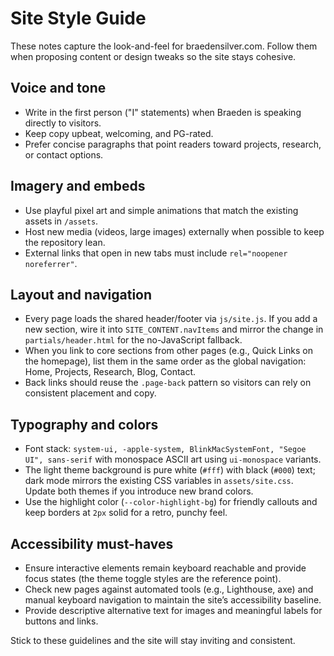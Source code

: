 # Site Style Guide

These notes capture the look-and-feel for braedensilver.com. Follow them when proposing content or design tweaks so the site stays cohesive.

## Voice and tone
- Write in the first person ("I" statements) when Braeden is speaking directly to visitors.
- Keep copy upbeat, welcoming, and PG-rated.
- Prefer concise paragraphs that point readers toward projects, research, or contact options.

## Imagery and embeds
- Use playful pixel art and simple animations that match the existing assets in `/assets`.
- Host new media (videos, large images) externally when possible to keep the repository lean.
- External links that open in new tabs must include `rel="noopener noreferrer"`.

## Layout and navigation
- Every page loads the shared header/footer via `js/site.js`. If you add a new section, wire it into `SITE_CONTENT.navItems` and mirror the change in `partials/header.html` for the no-JavaScript fallback.
- When you link to core sections from other pages (e.g., Quick Links on the homepage), list them in the same order as the global navigation: Home, Projects, Research, Blog, Contact.
- Back links should reuse the `.page-back` pattern so visitors can rely on consistent placement and copy.

## Typography and colors
- Font stack: `system-ui, -apple-system, BlinkMacSystemFont, "Segoe UI", sans-serif` with monospace ASCII art using `ui-monospace` variants.
- The light theme background is pure white (`#fff`) with black (`#000`) text; dark mode mirrors the existing CSS variables in `assets/site.css`. Update both themes if you introduce new brand colors.
- Use the highlight color (`--color-highlight-bg`) for friendly callouts and keep borders at `2px` solid for a retro, punchy feel.

## Accessibility must-haves
- Ensure interactive elements remain keyboard reachable and provide focus states (the theme toggle styles are the reference point).
- Check new pages against automated tools (e.g., Lighthouse, axe) and manual keyboard navigation to maintain the site’s accessibility baseline.
- Provide descriptive alternative text for images and meaningful labels for buttons and links.

Stick to these guidelines and the site will stay inviting and consistent.
